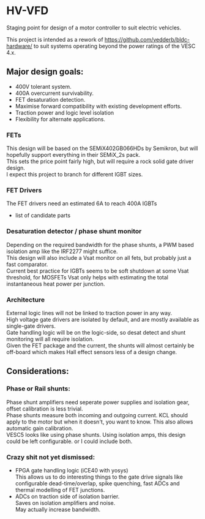 # HV-VFD
Staging point for design of a motor controller to suit electric vehicles.

This project is intended as a rework of https://github.com/vedderb/bldc-hardware/ to suit systems operating beyond the power ratings of the VESC 4.x.

## Major design goals:
* 400V tolerant system.
* 400A overcurrent survivability.
* FET desaturation detection.
* Maximise forward compatibility with existing development efforts.
* Traction power and logic level isolation
* Flexibility for alternate applications.

### FETs
This design will be based on the SEMiX402GB066HDs by Semikron, but will hopefully support everything in their SEMiX_2s pack.  
This sets the price point fairly high, but will require a rock solid gate driver design.  
I expect this project to branch for different IGBT sizes.  

### FET Drivers
The FET drivers need an estimated 6A to reach 400A IGBTs  
* list of candidate parts

### Desaturation detector / phase shunt monitor
Depending on the required bandwidth for the phase shunts, a PWM based isolation amp like the IRF2277 might suffice.  
This design will also include a Vsat monitor on all fets, but probably just a fast comparator.  
Current best practice for IGBTs seems to be soft shutdown at some Vsat threshold, for MOSFETs Vsat only helps with estimating the total instantaneous heat power per junction.  

### Architecture
External logic lines will not be linked to traction power in any way.  
High voltage gate drivers are isolated by default, and are mostly available as single-gate drivers.  
Gate handling logic will be on the logic-side, so desat detect and shunt monitoring will all require isolation.  
Given the FET package and the current, the shunts will almost certainly be off-board which makes Hall effect sensors less of a design change.

## Considerations:
### Phase or Rail shunts:  
Phase shunt amplifiers need seperate power supplies and isolation gear, offset calibration is less trivial.  
Phase shunts measure both incoming and outgoing current. KCL should apply to the motor but when it doesn't, you want to know. This also allows automatic gain calibration.  
VESC5 looks like using phase shunts. Using isolation amps, this design could be left configurable. or I could include both.

### Crazy shit not yet dismissed:
* FPGA gate handling logic (iCE40 with yosys)  
  This allows us to do interesting things to the gate drive signals like configurable dead-time/overlap, spike quenching, fast ADCs and thermal modelling of FET junctions.
* ADCs on traction side of isolation barrier.  
  Saves on isolation amplifiers and noise.  
  May actually increase bandwidth.
